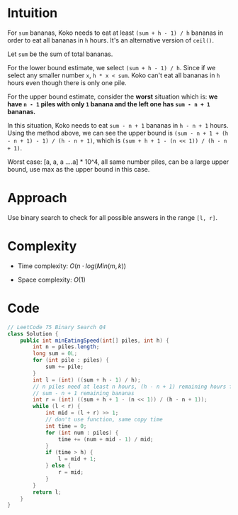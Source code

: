 # Intuition
<!-- Describe your first thoughts on how to solve this problem. -->
For `sum` bananas, Koko needs to eat at least `(sum + h - 1) / h` bananas in order to eat all bananas in `h` hours. It's an alternative version of `ceil()`.

Let `sum` be the sum of total bananas.

For the lower bound estimate, we select `(sum + h - 1) / h`. Since if we select any smaller number `x`, `h * x < sum`. Koko can't eat all bananas in `h` hours even though there is only one pile.

For the upper bound estimate, consider the **worst** situation which is: **we have `n - 1` piles with only `1` banana and the left one has `sum - n + 1` bananas.**

In this situation, Koko needs to eat `sum - n + 1` bananas in `h - n + 1` hours. Using the method above, we can see the upper bound is `(sum - n + 1 + (h - n + 1) - 1) / (h - n + 1)`, which is `(sum + h + 1 - (n << 1)) / (h - n + 1)`.

Worst case: [a, a, a ....a] * 10^4, all same number piles, can be a large upper bound,
use max as the upper bound in this case.

# Approach
<!-- Describe your approach to solving the problem. -->
Use binary search to check for all possible answers in the range `[l, r]`.

# Complexity
- Time complexity: $O(n \cdot log(Min(m, k))$ 
<!-- Add your time complexity here, e.g. $$O(n)$$ -->

- Space complexity: $O(1)$
<!-- Add your space complexity here, e.g. $$O(n)$$ -->

# Code
```Java
// LeetCode 75 Binary Search Q4
class Solution {
    public int minEatingSpeed(int[] piles, int h) {
        int n = piles.length;
        long sum = 0L;
        for (int pile : piles) {
            sum += pile;
        }
        int l = (int) ((sum + h - 1) / h);
        // n piles need at least n hours, (h - n + 1) remaining hours for last pile
        // sum - n + 1 remaining bananas
        int r = (int) ((sum + h + 1 - (n << 1)) / (h - n + 1));    
        while (l < r) {
            int mid = (l + r) >> 1;
            // don't use function, same copy time
            int time = 0;
            for (int num : piles) {
                time += (num + mid - 1) / mid;
            }
            if (time > h) {
                l = mid + 1;
            } else {
                r = mid;
            }
        }
        return l;
    }
}
```
